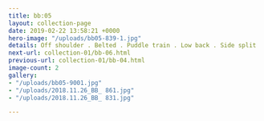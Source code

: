 ```yaml
---
title: bb:05
layout: collection-page
date: 2019-02-22 13:58:21 +0000
hero-image: "/uploads/bb05-839-1.jpg"
details: Off shoulder . Belted . Puddle train . Low back . Side split . Heavy crepe
next-url: collection-01/bb-06.html
previous-url: collection-01/bb-04.html
image-count: 2
gallery:
- "/uploads/bb05-9001.jpg"
- "/uploads/2018.11.26_BB_ 861.jpg"
- "/uploads/2018.11.26_BB_ 831.jpg"

---
```

